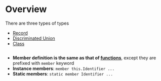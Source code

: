 # Overview

There are three types of types

- [Record](Record.ipynb)
- [Discriminated Union](DiscriminatedUnion.ipynb)
- [Class](Class.md)

```

```

- **Member definition is the same as that of
  [functions](../function/README.md)**, except they are prefixed with `member`
  keyword
- **Instance members**: `member this.Identifier ...`
- **Static members**: `static member Identifier ...`
